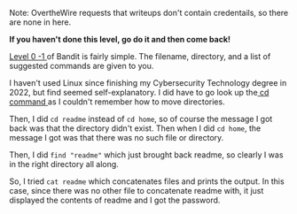 Note: OvertheWire requests that writeups don't contain credentails, so there are none in here. 

**If you haven't done this level, go do it and then come back!** 


[Level 0 -1 ](https://overthewire.org/wargames/bandit/bandit1.html)of Bandit is fairly simple. The filename, directory, and a list of suggested commands are given to you. 

I haven't used Linux since finishing my Cybersecurity Technology degree in 2022, but find seemed self-explanatory. I did have to go look up the[ cd command  ](https://manpages.ubuntu.com/manpages/noble/man1/cd.1posix.html) as I couldn't remember how to move directories. 

Then, I did  `cd readme` instead of `cd home`, so of course the message I got back was that the directory didn't exist. Then when I did `cd home`, the message I got was that there was no such file or directory.  

Then, I did `find "readme"` which just brought back readme, so clearly I was in the right directory all along.

So, I tried `cat readme` which concatenates files and prints the output. In this case, since there was no other file to concatenate readme with, it just displayed the contents of readme and I got the password.
